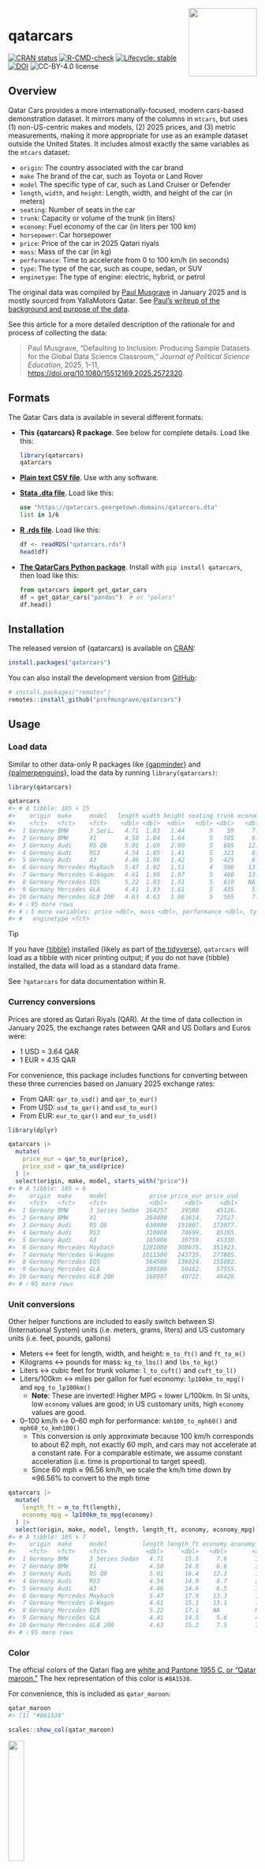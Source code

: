 

<!-- README.md is generated from README.qmd. Please edit that file -->

<img src="man/figures/qatarcars_hex.png" align="right" height="138" alt="" />

# qatarcars

<!-- badges: start -->

[![CRAN
status](https://www.r-pkg.org/badges/version/qatarcars)](https://cran.r-project.org/package=qatarcars)
[![R-CMD-check](https://github.com/profmusgrave/qatarcars/actions/workflows/R-CMD-check.yaml/badge.svg)](https://github.com/profmusgrave/qatarcars/actions/workflows/R-CMD-check.yaml)
[![Lifecycle:
stable](https://img.shields.io/badge/lifecycle-stable-brightgreen.svg)](https://lifecycle.r-lib.org/articles/stages.html#stable)
<br>
[![DOI](https://img.shields.io/badge/JPSE_DOI-10.1080%2F15512169.2025.2572320-336197)](https://doi.org/10.1080/15512169.2025.2572320)
![CC-BY-4.0
license](https://img.shields.io/github/license/profmusgrave/qatarcars)
<!-- badges: end -->

## Overview

Qatar Cars provides a more internationally-focused, modern cars-based
demonstration dataset. It mirrors many of the columns in `mtcars`, but
uses (1) non-US-centric makes and models, (2) 2025 prices, and (3)
metric measurements, making it more appropriate for use as an example
dataset outside the United States. It includes almost exactly the same
variables as the `mtcars` dataset:

- `origin`: The country associated with the car brand
- `make` The brand of the car, such as Toyota or Land Rover
- `model` The specific type of car, such as Land Cruiser or Defender
- `length`, `width`, and `height`: Length, width, and height of the car
  (in meters)
- `seating`: Number of seats in the car
- `trunk`: Capacity or volume of the trunk (in liters)
- `economy`: Fuel economy of the car (in liters per 100 km)
- `horsepower`: Car horsepower
- `price`: Price of the car in 2025 Qatari riyals
- `mass`: Mass of the car (in kg)
- `performance`: Time to accelerate from 0 to 100 km/h (in seconds)
- `type`: The type of the car, such as coupe, sedan, or SUV
- `enginetype`: The type of engine: electric, hybrid, or petrol

The original data was compiled by [Paul
Musgrave](https://paulmusgrave.info/) in January 2025 and is mostly
sourced from YallaMotors Qatar. See [Paul’s writeup of the background
and purpose of the
data](https://open.substack.com/pub/musgrave/p/introducing-the-qatar-cars-dataset).

See this article for a more detailed description of the rationale for
and process of collecting the data:

> Paul Musgrave, “Defaulting to Inclusion: Producing Sample Datasets for
> the Global Data Science Classroom,” *Journal of Political Science
> Education*, 2025, 1–11,
> <https://doi.org/10.1080/15512169.2025.2572320>.

## Formats

The Qatar Cars data is available in several different formats:

- **This {qatarcars} R package**. See below for complete details. Load
  like this:

  ``` r
  library(qatarcars)
  qatarcars
  ```

- [**Plain text CSV
  file**](https://github.com/profmusgrave/qatarcars/blob/main/inst/extdata/qatarcars.csv).
  Use with any software.

- [**Stata .dta
  file**](https://qatarcars.georgetown.domains/qatarcars.dta). Load like
  this:

  ``` stata
  use "https://qatarcars.georgetown.domains/qatarcars.dta"
  list in 1/6
  ```

- [**R .rds
  file**](https://github.com/profmusgrave/qatarcars/blob/main/inst/extdata/qatarcars.rds).
  Load like this:

  ``` r
  df <- readRDS("qatarcars.rds")
  head(df)
  ```

- [**The QatarCars Python
  package**](https://github.com/prlitics/qatarcars). Install with
  `pip install qatarcars`, then load like this:

  ``` python
  from qatarcars import get_qatar_cars
  df = get_qatar_cars("pandas")  # or "polars"
  df.head()
  ```

## Installation

The released version of {qatarcars} is available on
[CRAN](https://CRAN.R-project.org):

``` r
install.packages("qatarcars")
```

You can also install the development version from
[GitHub](https://github.com/):

``` r
# install.packages("remotes")
remotes::install_github("profmusgrave/qatarcars")
```

## Usage

### Load data

Similar to other data-only R packages like
[{gapminder}](https://jennybc.github.io/gapminder/) and
[{palmerpenguins}](https://allisonhorst.github.io/palmerpenguins/), load
the data by running `library(qatarcars)`:

``` r
library(qatarcars)

qatarcars
#> # A tibble: 105 × 15
#>    origin  make     model   length width height seating trunk economy horsepower
#>    <fct>   <fct>    <fct>    <dbl> <dbl>  <dbl>   <dbl> <dbl>   <dbl>      <dbl>
#>  1 Germany BMW      3 Seri…   4.71  1.83   1.44       5    59     7.6        386
#>  2 Germany BMW      X1        4.50  1.84   1.64       5   505     6.6        313
#>  3 Germany Audi     RS Q8     5.01  1.69   2.00       5   605    12.1        600
#>  4 Germany Audi     RS3       4.54  1.85   1.41       5   321     8.7        400
#>  5 Germany Audi     A3        4.46  1.96   1.42       5   425     6.5        180
#>  6 Germany Mercedes Maybach   5.47  1.92   1.51       4   500    13.3        612
#>  7 Germany Mercedes G-Wagon   4.61  1.98   1.97       5   480    13.1        585
#>  8 Germany Mercedes EQS       5.22  1.93   1.51       5   610    NA          333
#>  9 Germany Mercedes GLA       4.41  1.83   1.61       5   435     5.6        163
#> 10 Germany Mercedes GLB 200   4.63  4.63   1.66       5   565     7.5        221
#> # ℹ 95 more rows
#> # ℹ 5 more variables: price <dbl>, mass <dbl>, performance <dbl>, type <fct>,
#> #   enginetype <fct>
```

> [!TIP]
>
> If you have [{tibble}](https://tibble.tidyverse.org/) installed
> (likely as part of [the tidyverse](https://tidyverse.org/)),
> `qatarcars` will load as a tibble with nicer printing output; if you
> do not have {tibble} installed, the data will load as a standard data
> frame.

See `?qatarcars` for data documentation within R.

### Currency conversions

Prices are stored as Qatari Riyals (QAR). At the time of data collection
in January 2025, the exchange rates between QAR and US Dollars and Euros
were:

- 1 USD = 3.64 QAR
- 1 EUR = 4.15 QAR

For convenience, this package includes functions for converting between
these three currencies based on January 2025 exchange rates:

- From QAR: `qar_to_usd()` and `qar_to_eur()`
- From USD: `usd_to_qar()` and `usd_to_eur()`
- From EUR: `eur_to_qar()` and `eur_to_usd()`

``` r
library(dplyr)

qatarcars |>
  mutate(
    price_eur = qar_to_eur(price),
    price_usd = qar_to_usd(price)
  ) |>
  select(origin, make, model, starts_with("price"))
#> # A tibble: 105 × 6
#>    origin  make     model            price price_eur price_usd
#>    <fct>   <fct>    <fct>            <dbl>     <dbl>     <dbl>
#>  1 Germany BMW      3 Series Sedan  164257    39580     45126.
#>  2 Germany BMW      X1              264000    63614.    72527.
#>  3 Germany Audi     RS Q8           630000   151807.   173077.
#>  4 Germany Audi     RS3             310000    74699.    85165.
#>  5 Germany Audi     A3              165000    39759.    45330.
#>  6 Germany Mercedes Maybach        1281000   308675.   351923.
#>  7 Germany Mercedes G-Wagon        1011500   243735.   277885.
#>  8 Germany Mercedes EQS             564500   136024.   155082.
#>  9 Germany Mercedes GLA             209500    50482.    57555.
#> 10 Germany Mercedes GLB 200         168997    40722.    46428.
#> # ℹ 95 more rows
```

### Unit conversions

Other helper functions are included to easily switch between SI
(International System) units (i.e. meters, grams, liters) and US
customary units (i.e. feet, pounds, gallons)

- Meters ↔ feet for length, width, and height: `m_to_ft()` and
  `ft_to_m()`
- Kilograms ↔ pounds for mass: `kg_to_lbs()` and `lbs_to_kg()`
- Liters ↔ cubic feet for trunk volume: `l_to_cuft()` and `cuft_to_l()`
- Liters/100km ↔ miles per gallon for fuel economy: `lp100km_to_mpg()`
  and `mpg_to_lp100km()`
  - **Note**: These are inverted! Higher MPG = lower L/100km. In SI
    units, low `economy` values are good; in US customary units, high
    `economy` values are good.
- 0–100 km/h ↔ 0–60 mph for performance: `kmh100_to_mph60()` and
  `mph60_to_kmh100()`
  - This conversion is only approximate because 100 km/h corresponds to
    about 62 mph, not exactly 60 mph, and cars may not accelerate at a
    constant rate. For a comparable estimate, we assume constant
    acceleration (i.e. time is proportional to target speed).
  - Since 60 mph ≈ 96.56 km/h, we scale the km/h time down by ≈96.56% to
    convert to the mph time

``` r
qatarcars |>
  mutate(
    length_ft = m_to_ft(length),
    economy_mpg = lp100km_to_mpg(economy)
  ) |>
  select(origin, make, model, length, length_ft, economy, economy_mpg)
#> # A tibble: 105 × 7
#>    origin  make     model          length length_ft economy economy_mpg
#>    <fct>   <fct>    <fct>           <dbl>     <dbl>   <dbl>       <dbl>
#>  1 Germany BMW      3 Series Sedan   4.71      15.5     7.6        30.9
#>  2 Germany BMW      X1               4.50      14.8     6.6        35.6
#>  3 Germany Audi     RS Q8            5.01      16.4    12.1        19.4
#>  4 Germany Audi     RS3              4.54      14.9     8.7        27.0
#>  5 Germany Audi     A3               4.46      14.6     6.5        36.2
#>  6 Germany Mercedes Maybach          5.47      17.9    13.3        17.7
#>  7 Germany Mercedes G-Wagon          4.61      15.1    13.1        18.0
#>  8 Germany Mercedes EQS              5.22      17.1    NA          NA  
#>  9 Germany Mercedes GLA              4.41      14.5     5.6        42.0
#> 10 Germany Mercedes GLB 200          4.63      15.2     7.5        31.4
#> # ℹ 95 more rows
```

### Color

The official colors of the Qatari flag are [white and Pantone 1955 C, or
“Qatar maroon.”](https://en.wikipedia.org/wiki/Flag_of_Qatar) The hex
representation of this color is `⁠#8A1538`.⁠

For convenience, this is included as `qatar_maroon`:

``` r
qatar_maroon
#> [1] "#8A1538"

scales::show_col(qatar_maroon)
```

<img src="man/figures/README-show-qatar-maroon-1.png"
style="width:25.0%" data-fig-align="center" />

### Labels

Most columns in `qatarcars` are labeled:

``` r
attributes(qatarcars$economy)
#> $label
#> [1] "Fuel Economy (L/100km)"
```

These labels are visible in RStudio’s Viewer panel:

![](man/figures/rstudio-viewer-labels.png)

If you use {ggplot2} v4.0+, these variable labels will [automatically
appear in plot
labels](https://tidyverse.org/blog/2025/09/ggplot2-4-0-0/#labels):

``` r
library(ggplot2)

ggplot(qatarcars, aes(x = economy)) + 
  geom_histogram(binwidth = 1, fill = qatar_maroon, color = "white")
```

<img src="man/figures/README-plot-economy-histogram-1.png"
style="width:80.0%" data-fig-align="center" />

The various conversion functions also update the labels:

``` r
qatarcars |> 
  mutate(price_eur = qar_to_eur(price)) |> 
  ggplot(aes(x = price_eur)) +
  geom_histogram(bins = 20, fill = qatar_maroon, color = "white")  +
  scale_x_log10(labels = scales::label_currency(prefix = "€"))
```

<img src="man/figures/README-plot-price-eur-1.png" style="width:80.0%"
data-fig-align="center" />

## Examples

Fuel efficiency gets worse as cars get heavier:

``` r
ggplot(qatarcars, aes(x = mass, y = economy)) +
  geom_point() +
  geom_smooth(method = "lm") +
  scale_x_continuous(labels = scales::label_comma())
```

<img src="man/figures/README-plot-mass-economy-1.png"
style="width:80.0%" data-fig-align="center" />

This is reversed when looking at miles per gallon. In SI units, low
`economy` values are good; in US customary units, high `economy` values
are good:

``` r
qatarcars |> 
  mutate(
    mass = kg_to_lbs(mass),
    economy = lp100km_to_mpg(economy)
  ) |> 
  ggplot(aes(x = mass, y = economy)) +
  geom_point() +
  geom_smooth(method = "lm") +
  scale_x_continuous(labels = scales::label_comma())
```

<img src="man/figures/README-plot-mass-economy-us-1.png"
style="width:80.0%" data-fig-align="center" />

Some of these cars are really expensive, so logging the price is
helpful:

``` r
ggplot(qatarcars, aes(x = performance, y = price)) +
  geom_smooth() +
  geom_point(aes(color = type)) +
  scale_y_log10(labels = scales::label_currency(prefix = "QR "))
```

<img src="man/figures/README-plot-performance-price-1.png"
style="width:80.0%" data-fig-align="center" />

Or in dollars:

``` r
qatarcars |> 
  mutate(
    price_usd = qar_to_usd(price),
    performance_mph = kmh100_to_mph60(performance)
  ) |>
  ggplot(aes(x = performance_mph, y = price_usd)) +
  geom_smooth() +
  geom_point(aes(color = type)) +
  scale_y_log10(labels = scales::label_currency(prefix = "$"))
```

<img src="man/figures/README-plot-performance-price-usd-1.png"
style="width:80.0%" data-fig-align="center" />
